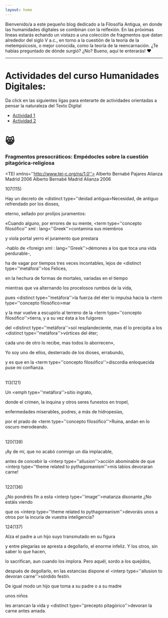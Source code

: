 ```yaml
---
layout: home
---
```


Bienvenido/a a este pequeño blog dedicado a la Filosofía Antigua, en donde las humanidades digitales se combinan con la relfexión.
En las próximas líneas estarás echando un vistazo a una colección de fragmentos que datan alrededor del siglo V a.c., en torno a
la cuestión de la teoría de la metempsicosis, o mejor conocida, como la teoría de la reencarnación. ¿Te habías preguntado de dónde
surgió? ¿No? Bueno, aquí te enterarás! ❤️

---
<h1>Actividades del curso Humanidades Digitales:</h1>


Da click en las siguientes ligas para enterarte de actividades orientadas a pensar la naturaleza del Texto Digital

- [Actividad 1](https://docs.google.com/document/d/1MbotJzewdvXEE1eV8s56UZrFhpG75zNrph3QI81U1OY/edit)
- [Actividad 2](https://docs.google.com/presentation/d/1hEoJQiTYMGfjNjHCyecqLppD_1H0Fyw_CP7ENhacau4/edit#slide=id.p1)

😸
===

### Fragmentos presocráticos: Empédocles sobre la cuestión pitagórica-religiosa


<?xml version=''1.0'' encoding=''UTF-8''?>
<?xml-model href=''http://www.tei-c.org/release/xml/tei/custom/schema/relaxng/teilite.rng'' schematypens=''http://relaxng.org/ns/structure/1.0''?>
<TEI xmlns=''http://www.tei-c.org/ns/1.0''>
 <teiHeader>
  <fileDEsc>
   <titleStmt>
    <title>Fragmentos presocráticos de Tales a Demócrito</title>
    <author>Alberto Bernabé Pajares</author>
   </titleStmt>
   <publicationStmt>
    <publisher>Alianza</publisher>
    <pubPlace>Madrid</pubPlace>
    <date>2006</date>
   </publicationStmt>
   <sourceDesc>
    <biblStruct>
     <monogr>
      <author>Alberto Bernabé</author>
      <title>Fragmentos presocráticos de Tales a Demócrito</title>
      <imprint>
       <pubPlace>Madrid</pubPlace>
       <publisher>Alianza</publisher>
       <date>2006</date>
      </imprint>
     </monogr>
    </biblStruct>
   </sourceDesc>
  </fileDEsc>
 </teiHeader>
 <text>
  <body>
   <div type=''Fragmento''>
   <idno type=''Fragmento DK''>107(115)</idno>
    
   <br>
    
   Hay un decreto de <distinct type=''deidad antigua>Necesidad</distinct>, de antiguo refrendado por los dioses,<br>
    
    
   eterno, sellado por prolijos juramentos:<br>
    
    
   <cit>«Cuando alguno, por errores de su mente, <term type=''concepto filosófico'' xml : lang=''Greek''>contamina</term> sus miembros<br>
    
    
   y viola portal yerro el juramento que prestara<br>
    
    
   -hablo de <foreign xml : lang=''Greek''>démones</foreign> a los que toca una vida perdurable-,<br>
    
    
   ha de vagar por tiempos tres veces incontables, lejos de <distinct type=''metáfora''>los Felices</distinct>,<br>
    
    
   en la hechura de formas de mortales, variadas en el tiempo<br>
    
    
   mientras que va alternando los procelosos rumbos de la vida,<br>
    
    
   pues <distinct type=''metáfora''>la fuerza del éter</distinct> lo impulsa hacia la <term type=''concepto filosófico>mar</term><br>
    
    
   y la mar vuelve a escupirlo al terreno de la <term type=''concepto filosófico''>tierra</term>, y a su vez ésta a los fulgores<br>
    
    
   del <distinct type=''metáfora''>sol resplandeciente</distinct>, mas él lo precipita a los <distinct type=''metáfora''>vórtices del éter</distinct>;<br>
    
    
   cada uno de otro lo recibe, mas todos lo aborrecen»</cit>,<br>
    
    
   Yo soy uno de ellos, desterrado de los dioses, errabundo,<br>
    
    
   y es que en la <term type=''concepto filosófico''>discordia</term> enloquecida puse mi confianza.
   </div>

   
   <br>

   
   <div type=''Fragmento''>
   <idno type=''Fragmento DK''>113(121)</idno>
    
    
   <br>
    
   Un <emph type=''metáfora''>sitio ingrato</emph>,<br>
    
    
   donde el crimen, la inquina y otros seres funestos en tropel,<br>
    
    
   enfermedades miserables, podres, a más de hidropesías,<br>
    
    
   por el prado de <term type=''concepto filosófico''>Ruina</term>, andan en lo oscuro merodeando.<br>
   </div>

   
   <br>

   <div type=''Fragmento''>
   <idno type=''Fragmento DK''>120(139)</idno>
    
    
   <br>
    
   ¡Ay de mí, que no acabó conmigo un día implacable,<br>
    
    
   antes de concebir la <interp type=''allusion''>acción abominable</interp> de que <interp type=''theme related to pythagoreanism''>mis labios devoraran carne</interp>!<br>
   </div>

   
   <br>

   <div type=''Fragmento''>
   <idno type=''Fragmento DK''>122(136)</idno>
    
    
   ¿No pondréis fin a esta <interp type=''image''>matanza disonante</interp> ¿No estáis viendo<br>
    
    
   que os <interp type=''theme related to pythagoreanism''>devoráis unos a otros</interp> por la incuria de vuestra inteligencia?<br>
   </div>

   
   <div type=''Fragmento''>
  <idno type=''FRagmento DK''>124(137)</idno>
    
    
   Alza el padre a un hijo suyo transmutado en su figura<br>
    
    
   y entre plegarias se apresta a degollarlo, el enorme infeliz. Y los otros, sin saber lo que hacen,<br>
    
    
   lo sacrifican, aun cuando los implora. Pero aquél, sordo a los quejidos,<br>
    
    
   después de degollarlo, en las estancias dispone el  <interp type=''allusion to devoran carne''>sórdido festín</interp>.<br> 
    
    
   De igual modo un hijo que toma a su padre o a su madre<br>
    
    
   unos niños<br>
    
    
   les arrancan la vida y  <distinct type=''precepto pitagórico''>devoran la carne antes amada</distinct>.<br>
   </div>
  </body>
 </text>
</TEI>

     
